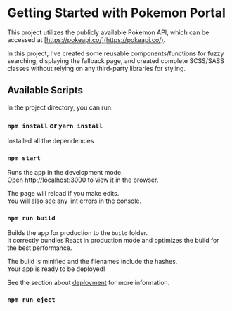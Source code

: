 # Getting Started with Pokemon Portal

This project utilizes the publicly available Pokemon API, which can be accessed at [https://pokeapi.co/](https://pokeapi.co/).

In this project, I've created some reusable components/functions for fuzzy searching, displaying the fallback page, and created complete SCSS/SASS classes without relying on any third-party libraries for styling.

## Available Scripts

In the project directory, you can run:

### `npm install` or `yarn install`

Installed all the dependencies

### `npm start`

Runs the app in the development mode.\
Open [http://localhost:3000](http://localhost:3000) to view it in the browser.

The page will reload if you make edits.\
You will also see any lint errors in the console.

### `npm run build`

Builds the app for production to the `build` folder.\
It correctly bundles React in production mode and optimizes the build for the best performance.

The build is minified and the filenames include the hashes.\
Your app is ready to be deployed!

See the section about [deployment](https://facebook.github.io/create-react-app/docs/deployment) for more information.

### `npm run eject`
